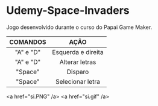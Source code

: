 # Udemy-Space-Invaders
Jogo desenvolvido durante o curso do Papai Game Maker.

COMANDOS | AÇÂO
:---------:|:------:
"A" e "D"| Esquerda e direita
"A" e "D"| Alterar letras
"Space"  | Disparo
"Space"  | Selecionar letra

<a href="si.PNG" /a>
<a href="si.gif" /a>
